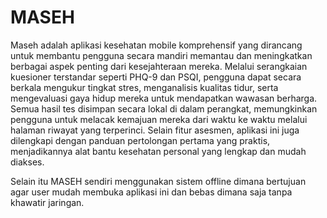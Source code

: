 # MASEH

Maseh adalah aplikasi kesehatan mobile komprehensif yang dirancang untuk membantu pengguna secara mandiri memantau dan meningkatkan berbagai aspek penting dari kesejahteraan mereka. Melalui serangkaian kuesioner terstandar seperti PHQ-9 dan PSQI, pengguna dapat secara berkala mengukur tingkat stres, menganalisis kualitas tidur, serta mengevaluasi gaya hidup mereka untuk mendapatkan wawasan berharga. Semua hasil tes disimpan secara lokal di dalam perangkat, memungkinkan pengguna untuk melacak kemajuan mereka dari waktu ke waktu melalui halaman riwayat yang terperinci. Selain fitur asesmen, aplikasi ini juga dilengkapi dengan panduan pertolongan pertama yang praktis, menjadikannya alat bantu kesehatan personal yang lengkap dan mudah diakses. 

Selain itu MASEH sendiri menggunakan sistem offline dimana bertujuan agar user mudah membuka aplikasi ini dan bebas dimana saja tanpa khawatir jaringan.
